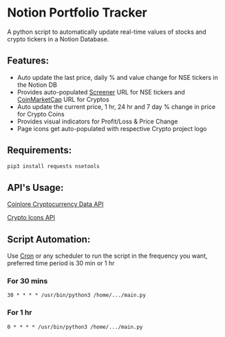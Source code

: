 # Notion Portfolio Tracker
A python script to automatically update real-time values of stocks and crypto tickers in a Notion Database.

## Features:
- Auto update the last price, daily % and value change for NSE tickers in the Notion DB
- Provides auto-populated [Screener](https://screener.in) URL for NSE tickers and [CoinMarketCap](https://coinmarketcap.com) URL for Cryptos
- Auto update the current price, 1 hr, 24 hr and 7 day % change in price for Crypto Coins
- Provides visual indicators for Profit/Loss & Price Change
- Page icons get auto-populated with respective Crypto project logo

## Requirements:

```bash
pip3 install requests nsetools
```

## API's Usage:

[Coinlore Cryptocurrency Data API](https://www.coinlore.com/cryptocurrency-data-api)

[Crypto Icons API](https://cryptoicons.org/)

## Script Automation:
Use [Cron](https://crontab.guru) or any scheduler to run the script in the frequency you want, preferred time period is 30 min or 1 hr

### For 30 mins

```
30 * * * * /usr/bin/python3 /home/.../main.py
```
### For 1 hr
```
0 * * * * /usr/bin/python3 /home/.../main.py
```